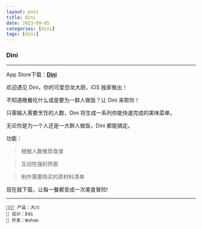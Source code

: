 ```yaml
---
layout: post
title: Dini
date: 2023-09-05
categories: [dini]
tags: [dini]
---
```


### Dini

---
App Store下载：**[Dini](https://apps.apple.com/cn/app/id6444334085)**

欢迎遇见 Dini，你的可爱恐龙大厨，iOS 独家推出！

不知道晚餐吃什么或是要为一群人做饭？让 Dini 来帮你！

只需输入需要烹饪的人数，Dini 将生成一系列你能快速完成的美味菜单。

无论你是为一个人还是一大群人做饭，Dini 都能搞定。

功能：
> 根据人数推荐食谱

> 互动性强的界面

> 制作需要购买的原材料清单

现在就下载，让每一餐都变成一次美食冒险!

---

```
🧑🏻‍💻 产品：大川
🌈 设计：Edi
📱 开发：Wuhao
```